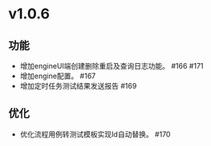 # v1.0.6

## 功能

- 增加engineUI端创建删除重启及查询日志功能。 #166 #171
- 增加engine配置。 #167
- 增加定时任务测试结果发送报告 #169

## 优化

- 优化流程用例转测试模板实现Id自动替换。 #170



